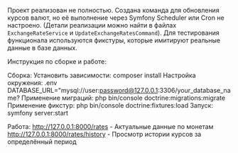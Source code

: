 Проект реализован не полностью. Создана команда для обновления курсов валют, но её выполнение через Symfony Scheduler или Cron не настроено. 
(Детали реализации можно найти в файлах `ExchangeRateService` и `UpdateExchangeRatesCommand`).
Для тестирования функционала используются фикстуры, которые имитируют реальные данные в базе данных.

Инструкция по сборке и работе:

Сборка:
Установить зависимости: composer install
Настройка окружения: .env DATABASE_URL="mysql://user:password@127.0.0.1:3306/your_database_name?
Применение миграций: php bin/console doctrine:migrations:migrate
Применение фикстур: php bin/console doctrine:fixtures:load
Запуск: symfony server:start

Работа:
http://127.0.0.1:8000/rates - Актуальные данные по монетам 
http://127.0.0.1:8000/rates/history - Просмотр истории курсов за определённый период
